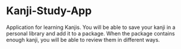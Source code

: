 # Kanji-Study-App

Application for learning Kanjis. You will be able to save your kanji in a personal library and add it to a package. 
When the package contains enough kanji, you will be able to review them in different ways. 
